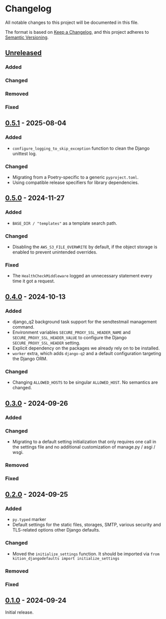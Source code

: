 # Changelog

All notable changes to this project will be documented in this file.

The format is based on [Keep a Changelog](https://keepachangelog.com/en/1.1.0/),
and this project adheres to [Semantic Versioning](https://semver.org/spec/v2.0.0.html).

## [Unreleased]

### Added

### Changed

### Removed

### Fixed

## [0.5.1] - 2025-08-04
### Added
- `configure_logging_to_skip_exception` function to clean the Django unittest log.

### Changed
- Migrating from a Poetry-specific to a generic `pyproject.toml`.
- Using compatible release specifiers for library dependencies.

## [0.5.0] - 2024-11-27
### Added
- `BASE_DIR / "templates"` as a template search path.

### Changed
- Disabling the `AWS_S3_FILE_OVERWRITE` by default, if the object storage is enabled to prevent unintended overrides.

### Fixed
- The `HealthCheckMiddleware` logged an unnecessary statement every time it got a request.

## [0.4.0] - 2024-10-13
### Added
- django_q2 background task support for the sendtestmail management command.
- Environment variables `SECURE_PROXY_SSL_HEADER_NAME` and `SECURE_PROXY_SSL_HEADER_VALUE` to configure the Django
  `SECURE_PROXY_SSL_HEADER` setting.
- Explicit dependency on the packages we already rely on to be installed.
- `worker` extra, which adds `django-q2` and a default configuration targeting the Django ORM.

### Changed
- Changing `ALLOWED_HOSTS` to be singular `ALLOWED_HOST`. No semantics are changed.

## [0.3.0] - 2024-09-26
### Added

### Changed
- Migrating to a default setting initialization that only requires one call in the settings file and no additional
  customization of manage.py / asgi / wsgi.

### Removed

### Fixed

## [0.2.0] - 2024-09-25
### Added
- `py.typed` marker
- Default settings for the static files, storages, SMTP, various security and TLS-related options other Django defaults. 

### Changed
- Moved the `initialize_settings` function. It should be imported via
  `from kition_djangodefaults import initialize_settings`

### Removed

### Fixed

## [0.1.0] - 2024-09-24
Initial release.

[Unreleased]: https://github.com/kition-dev/djangodefaults/compare/0.5.1...HEAD
[0.5.1]: https://github.com/kition-dev/djangodefaults/compare/0.5.0...0.5.1
[0.5.0]: https://github.com/kition-dev/djangodefaults/compare/0.4.0...0.5.0
[0.4.0]: https://github.com/kition-dev/djangodefaults/compare/0.3.0...0.4.0
[0.3.0]: https://github.com/kition-dev/djangodefaults/compare/0.2.0...0.3.0
[0.2.0]: https://github.com/kition-dev/djangodefaults/compare/0.1.0...0.2.0
[0.1.0]: https://github.com/kition-dev/djangodefaults/releases/tag/0.1.0